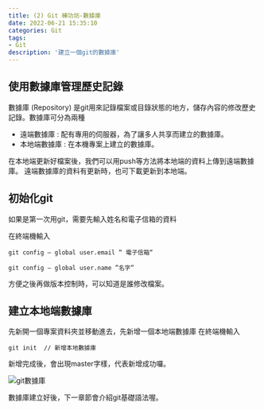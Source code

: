 ```yaml
---
title: (2) Git 練功坊-數據庫
date: 2022-06-21 15:35:10
categories: Git
tags: 
- Git
description: '建立一個git的數據庫'
---
```


## 使用數據庫管理歷史記錄

數據庫 (Repository) 是git用來記錄檔案或目錄狀態的地方，儲存內容的修改歷史記錄。數據庫可分為兩種
- 遠端數據庫 : 配有專用的伺服器，為了讓多人共享而建立的數據庫。
- 本地端數據庫 : 在本機專案上建立的數據庫。

在本地端更新好檔案後，我們可以用push等方法將本地端的資料上傳到遠端數據庫。
遠端數據庫的資料有更新時，也可下載更新到本地端。

## 初始化git

如果是第一次用git，需要先輸入姓名和電子信箱的資料

在終端機輸入

```
git config — global user.email “ 電子信箱“

git config — global user.name ”名字”
```

方便之後再做版本控制時，可以知道是誰修改檔案。

## 建立本地端數據庫

先新開一個專案資料夾並移動進去，先新增一個本地端數據庫
在終端機輸入

```
git init  // 新增本地數據庫
```

新增完成後，會出現master字樣，代表新增成功囉。

![git數據庫](https://miro.medium.com/max/1354/1*e-Nug4-xJBAoymsYYN91TQ.png)

數據庫建立好後，下一章節會介紹git基礎語法喔。






